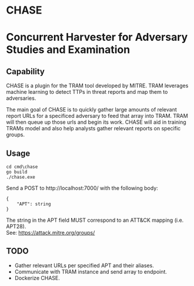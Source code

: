 # CHASE  
# Concurrent Harvester for Adversary Studies and Examination  

Capability
---------------
CHASE is a plugin for the TRAM tool developed by MITRE. TRAM leverages machine learning to detect
TTPs in threat reports and map them to adversaries.  

The main goal of CHASE is to quickly gather large amounts of relevant report URLs for a specificed adversary to feed that array into TRAM. TRAM will then queue up those urls and begin its work. CHASE
will aid in training TRAMs model and also help analysts gather relevant reports on specific groups.

Usage
---------------
`cd cmd\chase`  
`go build`  
`./chase.exe`  

Send a POST to http://localhost:7000/ with the following body:  
```
{
    "APT": string
}
```
The string in the APT field MUST correspond to an ATT&CK mapping (i.e. APT28).  
See: https://attack.mitre.org/groups/  


TODO
--------------
- Gather relevant URLs per specified APT and their aliases.
- Communicate with TRAM instance and send array to endpoint.
- Dockerize CHASE.